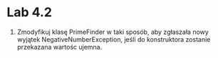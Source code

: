 # Lab 4.2

1. Zmodyfikuj klasę PrimeFinder w taki sposób, aby zgłaszała nowy wyjątek NegativeNumberException, jeśli do konstruktora zostanie przekazana wartośc ujemna.

